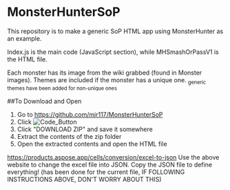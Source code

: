 # MonsterHunterSoP
This repository is to make a generic SoP HTML app using MonsterHunter as an example.

Index.js is the main code (JavaScript section), while MHSmashOrPassV1 is the HTML file.

Each monster has its image from the wiki grabbed (found in Monster images). Themes are included if the monster has a unique one. <sub>generic themes have been added for non-unique ones </sub>

##To Download and Open
1. Go to https://github.com/mjr117/MonsterHunterSoP
2. Click ![Code_Button](https://user-images.githubusercontent.com/64277468/210887250-fdba73c1-d31b-4fb1-9d21-4b6e0c23a0df.PNG)
3. Click "DOWNLOAD ZIP" and save it somewhere
4. Extract the contents of the zip folder
5. Open the extracted contents and open the HTML file


https://products.aspose.app/cells/conversion/excel-to-json
Use the above website to change the excel file into JSON. Copy the JSON file to define everything! (has been done for the current file, IF FOLLOWING INSTRUCTIONS ABOVE, DON'T WORRY ABOUT THIS)